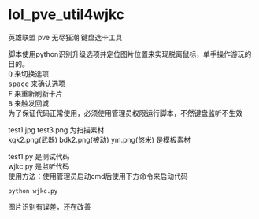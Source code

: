# lol_pve_util4wjkc
英雄联盟 pve 无尽狂潮 键盘选卡工具

脚本使用python识别升级选项并定位图片位置来实现脱离鼠标，单手操作游玩的目的。  
<kbd>Q</kbd> 来切换选项  
<kbd>space</kbd> 来确认选项  
<kbd>F</kbd> 来重新刷新卡片  
<kbd>B</kbd> 来触发回城  
为了保证代码正常使用，必须使用管理员权限运行脚本，不然键盘监听不生效

test1.jpg  test3.png 为扫描素材  
kqk2.png(武器) bdk2.png(被动) ym.png(悠米) 是模板素材  

test1.py 是测试代码  
wjkc.py 是监听代码  
使用方法：使用管理员启动cmd后使用下方命令来启动代码
```angular2html
python wjkc.py
```

图片识别有误差，还在改善